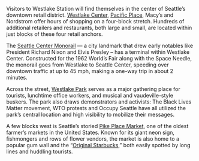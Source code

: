 <span class="dropcap">V</span>isitors to Westlake Station will find themselves in the center of Seattle’s downtown retail district. [Westlake Center](https://www.westlakecenter.com/en.html), [Pacific Place](http://www.pacificplaceseattle.com/), Macy’s and Nordstrom offer hours of shopping on a four-block stretch. Hundreds of additional retailers and restaurants, both large and small, are located within just blocks of these four retail anchors.
 
The [Seattle Center Monorail](http://www.seattlemonorail.com/) — a city landmark that drew early notables like President Richard Nixon and Elvis Presley – has a terminal within Westlake Center. Constructed for the 1962 World’s Fair along with the Space Needle, the monorail goes from Westlake to Seattle Center, speeding over downtown traffic at up to 45 mph, making a one-way trip in about 2 minutes.
 
Across the street, [Westlake Park](http://www.seattle.gov/parks/find/parks/westlake-park) serves as a major gathering place for tourists, lunchtime office workers, and musical and vaudeville-style buskers. The park also draws demonstrators and activists: The Black Lives Matter movement, WTO protests and Occupy Seattle have all utilized the park’s central location and high visibility to mobilize their messages.
 
A few blocks west is Seattle’s storied [Pike Place Market](http://pikeplacemarket.org/), one of the oldest farmer’s markets in the United States. Known for its giant neon sign, fishmongers and rows of flower vendors, the market is also home to a popular gum wall and the “[Original Starbucks](https://1912pike.com/store-tour-inside-1912-pike-place-seattle-usa/),” both easily spotted by long lines and huddling tourists.